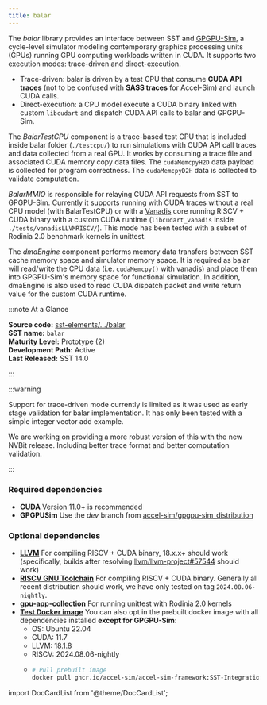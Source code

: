 ```yaml
---
title: balar
---
```


The *balar* library provides an interface between SST and [GPGPU-Sim](https://github.com/accel-sim/gpgpu-sim_distribution), a cycle-level simulator modeling contemporary graphics processing units (GPUs) running GPU computing workloads written in CUDA. It supports two execution modes: trace-driven and direct-execution.

- Trace-driven: balar is driven by a test CPU that consume **CUDA API traces** (not to be confused with **SASS traces** for Accel-Sim) and launch CUDA calls.
- Direct-execution: a CPU model execute a CUDA binary linked with custom `libcudart` and dispatch CUDA API calls to balar and GPGPU-Sim.

The *BalarTestCPU* component is a trace-based test CPU that is included inside balar folder (`./testcpu/`) to run simulations with CUDA API call traces and data collected from a real GPU. It works by consuming a trace file and associated CUDA memory copy data files. The `cudaMemcpyH2D` data payload is collected for program correctness. The `cudaMemcpyD2H` data is collected to validate computation.

*BalarMMIO* is responsible for relaying CUDA API requests from SST to GPGPU-Sim. Currently it supports running with CUDA traces without a real CPU model (with BalarTestCPU) or with a [Vanadis](../vanadis/intro) core running RISCV + CUDA binary with a custom CUDA runtime (`libcudart_vanadis` inside `./tests/vanadisLLVMRISCV/`). This mode has been tested with a subset of Rodinia 2.0 benchmark kernels in unittest.

The *dmaEngine* component performs memory data transfers between SST cache memory space and simulator memory space. It is required as balar will read/write the CPU data (i.e. `cudaMemcpy()` with vanadis) and place them into GPGPU-Sim's memory space for functional simulation. In addition, dmaEngine is also used to read CUDA dispatch packet and write return value for the custom CUDA runtime.

:::note At a Glance

**Source code:** [sst-elements/.../balar](https://github.com/sstsimulator/sst-elements/tree/master/src/sst/elements/balar) &nbsp;  
**SST name:** `balar` &nbsp;  
**Maturity Level:** Prototype (2) &nbsp;  
**Development Path:** Active &nbsp;  
**Last Released:** SST 14.0

:::

:::warning

Support for trace-driven mode currently is limited as it was used as early stage validation for balar implementation. It has only been tested with a simple integer vector add example.

We are working on providing a more robust version of this with the new NVBit release. Including better trace format and better computation validation.

:::

### Required dependencies

* **CUDA** Version 11.0+ is recommended
* **GPGPUSim** Use the *dev* branch from [accel-sim/gpgpu-sim_distribution](https://github.com/accel-sim/gpgpu-sim_distribution)

### Optional dependencies

* [**LLVM**](https://github.com/llvm/llvm-project) For compiling RISCV + CUDA binary, 18.x.x+ should work (specifically, builds after resolving [llvm/llvm-project#57544](https://github.com/llvm/llvm-project/issues/57544) should work)
* [**RISCV GNU Toolchain**](https://github.com/riscv-collab/riscv-gnu-toolchain) For compiling RISCV + CUDA binary. Generally all recent distribution should work, we have only tested on tag `2024.08.06-nightly`.
* [**gpu-app-collection**](https://github.com/accel-sim/gpu-app-collection/tree/sst_support) For running unittest with Rodinia 2.0 kernels
* [**Test Docker image**](https://github.com/accel-sim/Dockerfile/pkgs/container/accel-sim-framework/355611743?tag=SST-Integration-Ubuntu-22.04-cuda-11.7-llvm-18.1.8-riscv-gnu-2024.08.06-nightly) You can also opt in the prebuilt docker image with all dependencies installed **except for GPGPU-Sim**:
  * OS: Ubuntu 22.04
  * CUDA: 11.7
  * LLVM: 18.1.8
  * RISCV: 2024.08.06-nightly
  * ```bash
    # Pull prebuilt image
    docker pull ghcr.io/accel-sim/accel-sim-framework:SST-Integration-Ubuntu-22.04-cuda-11.7-llvm-18.1.8-riscv-gnu-2024.08.06-nightly
    ```

import DocCardList from '@theme/DocCardList';

<DocCardList />
